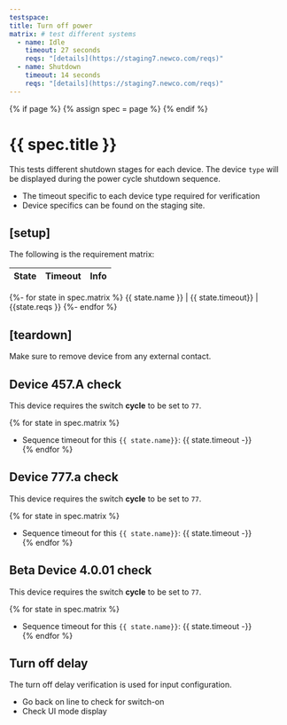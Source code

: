 ```yaml
---
testspace:
title: Turn off power
matrix: # test different systems
  - name: Idle
    timeout: 27 seconds
    reqs: "[details](https://staging7.newco.com/reqs)"
  - name: Shutdown
    timeout: 14 seconds
    reqs: "[details](https://staging7.newco.com/reqs)"
---
```


{% if page %} {% assign spec = page %} {% endif %}

# {{ spec.title }}
This tests different shutdown stages for each device. The device `type` will be displayed during the power cycle shutdown sequence. 

- The timeout specific to each device type required for verification
- Device specifics can be found on the staging site. 

## [setup]
The following is the requirement matrix:

State | Timeout | Info
-----| --------| ----- 
{%- for state in spec.matrix %}
  {{ state.name }} | {{ state.timeout}} | {{state.reqs }} 
{%- endfor %}

## [teardown]
Make sure to remove device from any external contact.

## Device 457.A check
This device requires the switch **cycle** to be set to `77`. 

{% for state in spec.matrix %}
* Sequence timeout for this `{{ state.name}}`: {{ state.timeout -}}   
{% endfor %}


## Device 777.a check
This device requires the switch **cycle** to be set to `77`. 

{% for state in spec.matrix %}
* Sequence timeout for this `{{ state.name}}`: {{ state.timeout -}}   
{% endfor %}


## Beta Device 4.0.01 check
This device requires the switch **cycle** to be set to `77`. 

{% for state in spec.matrix %}
* Sequence timeout for this `{{ state.name}}`: {{ state.timeout -}}   
{% endfor %}


## Turn off delay
The turn off delay verification is used for input configuration.

- Go back on line to check for switch-on
- Check UI mode display
